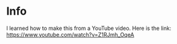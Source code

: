 # Info

I learned how to make this from a YouTube video. Here is the link: https://www.youtube.com/watch?v=Z1RJmh_OqeA